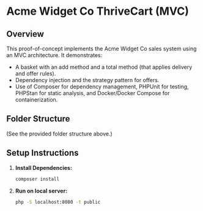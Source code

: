 # Acme Widget Co ThriveCart (MVC)

## Overview
This proof-of-concept implements the Acme Widget Co sales system using an MVC architecture. It demonstrates:
- A basket with an add method and a total method (that applies delivery and offer rules).
- Dependency injection and the strategy pattern for offers.
- Use of Composer for dependency management, PHPUnit for testing, PHPStan for static analysis, and Docker/Docker Compose for containerization.

## Folder Structure
(See the provided folder structure above.)

## Setup Instructions

1. **Install Dependencies:**
   ```bash
   composer install

2. **Run on local server:**
    ```bash
    php -S localhost:8080 -t public